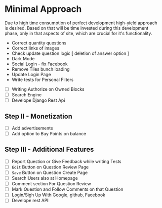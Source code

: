 # Minimal Approach

Due to high time consumption of perfect development high-yield approach is desired. Based on that  will be time invested during this development phase, only in that aspects of site, which are crucial for it's functionality.

- Correct quantity questions
- Correct links of images
- Check update question logic [ deletion of answer option ]
- Dark Mode
- Social Login - fix Facebook
- Remove Tiles bunch loading
- Update Login Page
- Write tests for Personal Filters
- [ ] Writing Authorize on Owned Blocks
- [ ] Search Engine
- [ ] Develope Django Rest Api

## Step II - Monetization

- [ ]  Add advertisements
- [ ]  Add option to Buy Points on balance

## Step III - Additional Features

- [ ]  Report Question or Give Feedback while writing Tests
- [ ]  `Edit` Button on Question Review Page
- [ ]  `Save` Button on Question Create Page
- [ ]  Search Users also at Homepage
- [ ]  Comment section For Question Review
- [ ]  Mark Question and Follow Comments on that Question
- [ ]  Login/Sigh Up With Google, github, Facebook
- [ ]  Develope rest API
